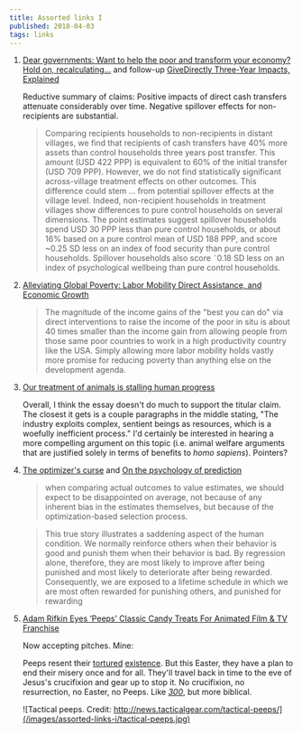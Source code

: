 ```yaml
---
title: Assorted links I
published: 2018-04-03
tags: links
---
```


1. [Dear governments: Want to help the poor and transform your economy? Hold on, recalculating...](http://blogs.worldbank.org/impactevaluations/dear-governments-want-help-poor-and-transform-your-economy-hold-recalculating) and follow-up [GiveDirectly Three-Year Impacts, Explained](http://blogs.worldbank.org/impactevaluations/givedirectly-three-year-impacts-explained)

   Reductive summary of claims: Positive impacts of direct cash transfers attenuate considerably over time. Negative spillover effects for non-recipients are substantial.

   <blockquote>
   Comparing recipients households to non-recipients in distant villages, we find that recipients of cash transfers have 40% more assets than control households three years post transfer. This amount (USD 422 PPP) is equivalent to 60% of the initial transfer (USD 709 PPP). However, we do not find statistically significant across-village treatment effects on other outcomes. This difference could stem ... from potential spillover effects at the village level. Indeed, non-recipient households in treatment villages show differences to pure control households on several dimensions. The point estimates suggest spillover households spend USD 30 PPP less than pure control households, or about 16% based on a pure control mean of USD 188 PPP, and score ~0.25 SD less on an index of food security than pure control households. Spillover households also score ˜0.18 SD less on an index of psychological wellbeing than pure control households.
   </blockquote>

2. [Alleviating Global Poverty: Labor Mobility Direct Assistance, and Economic Growth](https://www.cgdev.org/sites/default/files/alleviating-global-poverty-labor-mobility-direct-assistance-and-economic-growth.pdf)

   <blockquote>
   The magnitude of the income gains of the "best you can do" via direct interventions to raise the income of the poor in situ is about 40 times smaller than the income gain from allowing people from those same poor countries to work in a high productivity country like the USA. Simply allowing more labor mobility holds vastly more promise for reducing poverty than anything else on the development agenda.
   </blockquote>

3. [Our treatment of animals is stalling human progress]( https://qz.com/1209936/our-treatment-of-animals-is-stalling-human-progress/)

   Overall, I think the essay doesn't do much to support the titular claim. The closest it gets is a couple paragraphs in the middle stating, "The industry exploits complex, sentient beings as resources, which is a woefully inefficient process." I'd certainly be interested in hearing a more compelling argument on this topic (i.e. animal welfare arguments that are justified solely in terms of benefits to _homo sapiens_). Pointers?

4. [The optimizer's curse](https://faculty.fuqua.duke.edu/~jes9/bio/The_Optimizers_Curse.pdf) and [On the psychology of prediction](https://pdfs.semanticscholar.org/8597/8718f87a0299b6b3fbbc3e8c40210d21942b.pdf)

   <blockquote>
   when comparing actual outcomes to value estimates, we should expect to be disappointed on average, not because of any inherent bias in the estimates themselves, but because of the optimization-based selection process.
   </blockquote>

   <blockquote>
   This true story illustrates a saddening aspect of the human condition. We normally reinforce others when their behavior is good and punish them when their behavior is bad. By regression alone, therefore, they are most likely to improve after being punished and most likely to deteriorate after being rewarded. Consequently, we are exposed to a lifetime schedule in which we are most often rewarded for punishing others, and punished for rewarding
   </blockquote>

5. [Adam Rifkin Eyes ‘Peeps’ Classic Candy Treats For Animated Film & TV Franchise](http://deadline.com/2014/04/peeps-candy-movie-tv-adam-rifkin-718333/)

   Now accepting pitches. Mine:

   Peeps resent their [tortured](https://www.youtube.com/watch?v=fxLY1SGXV_E) [existence](https://www.youtube.com/watch?v=wflLGCvB4iQ). But this Easter, they have a plan to end their misery once and for all. They'll travel back in time to the eve of Jesus's crucifixion and gear up to stop it. No crucifixion, no resurrection, no Easter, no Peeps. Like _[300](https://en.wikipedia.org/wiki/300_(film))_, but more biblical.

   ![Tactical peeps. Credit: http://news.tacticalgear.com/tactical-peeps/](/images/assorted-links-i/tactical-peeps.jpg)

<!--more-->
